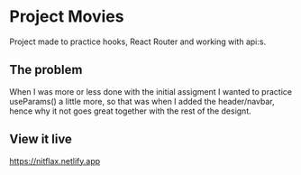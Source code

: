 # Project Movies

Project made to practice hooks, React Router and working with api:s.

## The problem

When I was more or less done with the initial assigment I wanted to practice useParams() a little more, so that was when I added the header/navbar, hence why it not goes great together with the rest of the designt.

## View it live

https://nitflax.netlify.app
